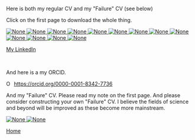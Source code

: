 Here is both my regular CV and my "Failure" CV (see below)

Click on the first page to download the whole thing.

<a href="./cv_stuff/Lubin_CV_2025.pdf" download>
  <img src="./cv_stuff/CV1.png" alt="None">
  <img src="./cv_stuff/CV2.png" alt="None">
  <img src="./cv_stuff/CV3.png" alt="None">
  <img src="./cv_stuff/CV4.png" alt="None">
  <img src="./cv_stuff/CV5.png" alt="None">
  <img src="./cv_stuff/CV6.png" alt="None">
  <img src="./cv_stuff/CV7.png" alt="None">
  <img src="./cv_stuff/CV8.png" alt="None">
  <img src="./cv_stuff/CV9.png" alt="None">
  <img src="./cv_stuff/CV10.png" alt="None">
  <img src="./cv_stuff/CV11.png" alt="None">
  <img src="./cv_stuff/CV12.png" alt="None">
  <img src="./cv_stuff/CV13.png" alt="None">

</a>

<br>

[My LinkedIn](https://www.linkedin.com/in/jack-lubin-6647a5105)

<br>

And here is a my ORCID.

<div itemscope itemtype="https://schema.org/Person"><a itemprop="sameAs" content="https://orcid.org/0000-0001-8342-7736" href="https://orcid.org/0000-0001-8342-7736" target="orcid.widget" rel="me noopener noreferrer" style="vertical-align:top;"><img src="https://orcid.org/sites/default/files/images/orcid_16x16.png" style="width:1em;margin-right:.5em;" alt="ORCID iD icon">https://orcid.org/0000-0001-8342-7736</a></div>


And my "Failure" CV. Please read my note on the first page. And please consider constructing your own "Failure" CV. I believe the fields of science and beyond will be improved as these become more mainstream.

<a href="./cv_stuff/MyFailureCV.pdf" download>
  <img src="./cv_stuff/FCV1.png" alt="None">
  <img src="./cv_stuff/FCV2.png" alt="None">
</a>


[Home](./)
